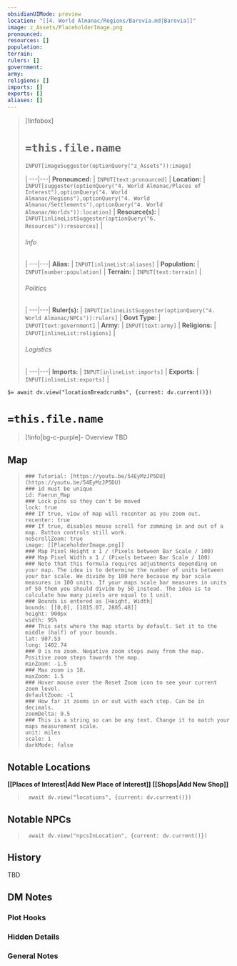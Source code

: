 ```yaml
---
obsidianUIMode: preview
location: "[[4. World Almanac/Regions/Barovia.md|Barovia]]"
image: z_Assets/PlaceholderImage.png
pronounced: 
resources: []
population: 
terrain: 
rulers: []
government: 
army: 
religions: []
imports: []
exports: []
aliases: []
---
```

> [!infobox]
> # `=this.file.name`
> ```meta-bind
> INPUT[imageSuggester(optionQuery("z_Assets")):image]
> ```
>  |
> ---|---|
> **Pronounced:** | `INPUT[text:pronounced]` |
> **Location:** | `INPUT[suggester(optionQuery("4. World Almanac/Places of Interest"),optionQuery("4. World Almanac/Regions"),optionQuery("4. World Almanac/Settlements"),optionQuery("4. World Almanac/Worlds")):location]` |
> **Resource(s):** | `INPUT[inlineListSuggester(optionQuery("6. Resources")):resources]` |
> ###### Info
>  |
> ---|---|
> **Alias:** | `INPUT[inlineList:aliases]` |
> **Population:** | `INPUT[number:population]` |
> **Terrain:** | `INPUT[text:terrain]` |
> ###### Politics
>  |
> ---|---|
> **Ruler(s):** | `INPUT[inlineListSuggester(optionQuery("4. World Almanac/NPCs")):rulers]` |
> **Govt Type:** | `INPUT[text:government]` |
> **Army:** | `INPUT[text:army]` |
> **Religions:** | `INPUT[inlineList:religions]` |
> ###### Logistics
>  |
> ---|---|
> **Imports:** | `INPUT[inlineList:imports]` |
> **Exports:** | `INPUT[inlineList:exports]` |

`$= await dv.view("locationBreadcrumbs", {current: dv.current()})`
# **`=this.file.name`**
> [!info|bg-c-purple]- Overview
TBD

## Map
> ```leaflet  
> ### Tutorial: [https://youtu.be/54EyMzJP5DU](https://youtu.be/54EyMzJP5DU)  
> ### id must be unique  
> id: Faerun_Map  
> ### Lock pins so they can't be moved  
> lock: true  
> ### If true, view of map will recenter as you zoom out.  
> recenter: true  
> ### If true, disables mouse scroll for zomming in and out of a map. Button controls still work.  
> noScrollZoom: true  
> image: [[PlaceholderImage.png]]
> ### Map Pixel Height x 1 / (Pixels between Bar Scale / 100)  
> ### Map Pixel Width x 1 / (Pixels between Bar Scale / 100)  
> ### Note that this formula requires adjustments depending on your map. The idea is to determine the number of units between your bar scale. We divide by 100 here because my bar scale measures in 100 units. If your maps scale bar measures in units of 50 them you should divide by 50 instead. The idea is to calculate how many pixels are equal to 1 unit.  
> ### Bounds is entered as [Height, Width]  
> bounds: [[0,0], [1815.07, 2805.48]]  
> height: 900px  
> width: 95%  
> ### This sets where the map starts by default. Set it to the middle (half) of your bounds.  
> lat: 907.53  
> long: 1402.74  
> ### 0 is no zoom. Negative zoom steps away from the map. Positive zoom steps towards the map.  
> minZoom: -1.5  
> ### Max zoom is 18.  
> maxZoom: 1.5  
> ### Hover mouse over the Reset Zoom icon to see your current zoom level.  
> defaultZoom: -1  
> ### How far it zooms in or out with each step. Can be in decimals.  
> zoomDelta: 0.5  
> ### This is a string so can be any text. Change it to match your maps measurement scale.  
> unit: miles  
> scale: 1  
> darkMode: false  
> ```

## Notable Locations
**[[Places of Interest|Add New Place of Interest]]**
**[[Shops|Add New Shop]]**
> ```dataviewjs
>  await dv.view("locations", {current: dv.current()})
> ```

## Notable NPCs
> ```dataviewjs
>  await dv.view("npcsInLocation", {current: dv.current()})
> ```

## History
TBD

## DM Notes
### Plot Hooks


### Hidden Details


### General Notes
